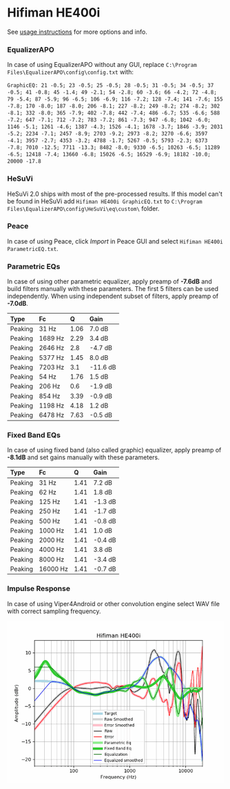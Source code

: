 # Hifiman HE400i
See [usage instructions](https://github.com/jaakkopasanen/AutoEq#usage) for more options and info.

### EqualizerAPO
In case of using EqualizerAPO without any GUI, replace `C:\Program Files\EqualizerAPO\config\config.txt`
with:
```
GraphicEQ: 21 -0.5; 23 -0.5; 25 -0.5; 28 -0.5; 31 -0.5; 34 -0.5; 37 -0.5; 41 -0.8; 45 -1.4; 49 -2.1; 54 -2.8; 60 -3.6; 66 -4.2; 72 -4.8; 79 -5.4; 87 -5.9; 96 -6.5; 106 -6.9; 116 -7.2; 128 -7.4; 141 -7.6; 155 -7.8; 170 -8.0; 187 -8.0; 206 -8.1; 227 -8.2; 249 -8.2; 274 -8.2; 302 -8.1; 332 -8.0; 365 -7.9; 402 -7.8; 442 -7.4; 486 -6.7; 535 -6.6; 588 -7.2; 647 -7.1; 712 -7.2; 783 -7.2; 861 -7.3; 947 -6.8; 1042 -6.0; 1146 -5.1; 1261 -4.6; 1387 -4.3; 1526 -4.1; 1678 -3.7; 1846 -3.9; 2031 -5.2; 2234 -7.1; 2457 -8.9; 2703 -9.2; 2973 -8.2; 3270 -6.6; 3597 -4.1; 3957 -2.7; 4353 -3.2; 4788 -1.7; 5267 -0.5; 5793 -2.3; 6373 -7.8; 7010 -12.5; 7711 -13.3; 8482 -8.0; 9330 -6.5; 10263 -6.5; 11289 -6.5; 12418 -7.4; 13660 -6.8; 15026 -6.5; 16529 -6.9; 18182 -10.0; 20000 -17.8
```

### HeSuVi
HeSuVi 2.0 ships with most of the pre-processed results. If this model can't be found in HeSuVi add
`Hifiman HE400i GraphicEQ.txt` to `C:\Program Files\EqualizerAPO\config\HeSuVi\eq\custom\` folder.

### Peace
In case of using Peace, click *Import* in Peace GUI and select `Hifiman HE400i ParametricEQ.txt`.

### Parametric EQs
In case of using other parametric equalizer, apply preamp of **-7.6dB** and build filters manually
with these parameters. The first 5 filters can be used independently.
When using independent subset of filters, apply preamp of **-7.0dB**.

| Type    | Fc      |    Q | Gain     |
|:--------|:--------|:-----|:---------|
| Peaking | 31 Hz   | 1.06 | 7.0 dB   |
| Peaking | 1689 Hz | 2.29 | 3.4 dB   |
| Peaking | 2646 Hz | 2.8  | -4.7 dB  |
| Peaking | 5377 Hz | 1.45 | 8.0 dB   |
| Peaking | 7203 Hz | 3.1  | -11.6 dB |
| Peaking | 54 Hz   | 1.76 | 1.5 dB   |
| Peaking | 206 Hz  | 0.6  | -1.9 dB  |
| Peaking | 854 Hz  | 3.39 | -0.9 dB  |
| Peaking | 1198 Hz | 4.18 | 1.2 dB   |
| Peaking | 6478 Hz | 7.63 | -0.5 dB  |

### Fixed Band EQs
In case of using fixed band (also called graphic) equalizer, apply preamp of **-8.1dB** and set
gains manually with these parameters.

| Type    | Fc       |    Q | Gain    |
|:--------|:---------|:-----|:--------|
| Peaking | 31 Hz    | 1.41 | 7.2 dB  |
| Peaking | 62 Hz    | 1.41 | 1.8 dB  |
| Peaking | 125 Hz   | 1.41 | -1.3 dB |
| Peaking | 250 Hz   | 1.41 | -1.7 dB |
| Peaking | 500 Hz   | 1.41 | -0.8 dB |
| Peaking | 1000 Hz  | 1.41 | 1.0 dB  |
| Peaking | 2000 Hz  | 1.41 | -0.4 dB |
| Peaking | 4000 Hz  | 1.41 | 3.8 dB  |
| Peaking | 8000 Hz  | 1.41 | -3.4 dB |
| Peaking | 16000 Hz | 1.41 | -0.7 dB |

### Impulse Response
In case of using Viper4Android or other convolution engine select WAV file with correct sampling frequency.

![](https://raw.githubusercontent.com/jaakkopasanen/AutoEq/master/results/oratory1990/harman_over-ear_2018/Hifiman%20HE400i/Hifiman%20HE400i.png)